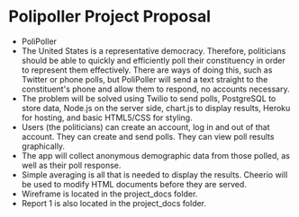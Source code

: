 # Polipoller Project Proposal
* PoliPoller 
* The United States is a representative democracy. Therefore, politicians should be able to quickly and efficiently poll their constituency in order to represent them effectively. There are ways of doing this, such as Twitter or phone polls, but PoliPoller will send a text straight to the constituent's phone and allow them to respond, no accounts necessary.
* The problem will be solved using Twilio to send polls, PostgreSQL to store data, Node.js on the server side, chart.js to display results, Heroku for hosting, and basic HTML5/CSS for styling.
* Users (the politicians) can create an account, log in and out of that account. They can create and send polls. They can view poll results graphically.
* The app will collect anonymous demographic data from those polled, as well as their poll response.
* Simple averaging is all that is needed to display the results. Cheerio will be used to modify HTML documents before they are served.
* Wireframe is located in the project_docs folder.
* Report 1 is also located in the project_docs folder.
